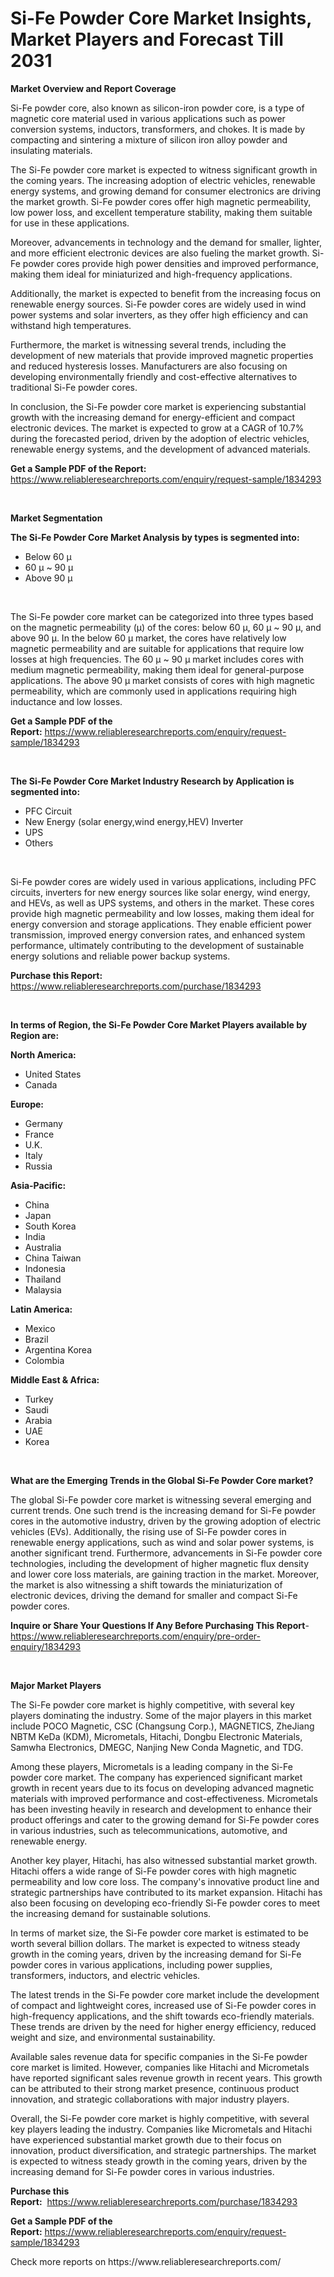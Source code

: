 <p><h1>Si-Fe Powder Core Market Insights, Market Players and Forecast Till 2031</h1></p><p><strong>Market Overview and Report Coverage</strong></p>
<p><p>Si-Fe powder core, also known as silicon-iron powder core, is a type of magnetic core material used in various applications such as power conversion systems, inductors, transformers, and chokes. It is made by compacting and sintering a mixture of silicon iron alloy powder and insulating materials.</p><p>The Si-Fe powder core market is expected to witness significant growth in the coming years. The increasing adoption of electric vehicles, renewable energy systems, and growing demand for consumer electronics are driving the market growth. Si-Fe powder cores offer high magnetic permeability, low power loss, and excellent temperature stability, making them suitable for use in these applications.</p><p>Moreover, advancements in technology and the demand for smaller, lighter, and more efficient electronic devices are also fueling the market growth. Si-Fe powder cores provide high power densities and improved performance, making them ideal for miniaturized and high-frequency applications.</p><p>Additionally, the market is expected to benefit from the increasing focus on renewable energy sources. Si-Fe powder cores are widely used in wind power systems and solar inverters, as they offer high efficiency and can withstand high temperatures.</p><p>Furthermore, the market is witnessing several trends, including the development of new materials that provide improved magnetic properties and reduced hysteresis losses. Manufacturers are also focusing on developing environmentally friendly and cost-effective alternatives to traditional Si-Fe powder cores.</p><p>In conclusion, the Si-Fe powder core market is experiencing substantial growth with the increasing demand for energy-efficient and compact electronic devices. The market is expected to grow at a CAGR of 10.7% during the forecasted period, driven by the adoption of electric vehicles, renewable energy systems, and the development of advanced materials.</p></p>
<p><strong>Get a Sample PDF of the Report:</strong> <a href="https://www.reliableresearchreports.com/enquiry/request-sample/1834293">https://www.reliableresearchreports.com/enquiry/request-sample/1834293</a></p>
<p>&nbsp;</p>
<p><strong>Market Segmentation</strong></p>
<p><strong>The Si-Fe Powder Core Market Analysis by types is segmented into:</strong></p>
<p><ul><li>Below 60 µ</li><li>60 µ ~ 90 µ</li><li>Above 90 µ</li></ul></p>
<p>&nbsp;</p>
<p><p>The Si-Fe powder core market can be categorized into three types based on the magnetic permeability (µ) of the cores: below 60 µ, 60 µ ~ 90 µ, and above 90 µ. In the below 60 µ market, the cores have relatively low magnetic permeability and are suitable for applications that require low losses at high frequencies. The 60 µ ~ 90 µ market includes cores with medium magnetic permeability, making them ideal for general-purpose applications. The above 90 µ market consists of cores with high magnetic permeability, which are commonly used in applications requiring high inductance and low losses.</p></p>
<p><strong>Get a Sample PDF of the Report:</strong>&nbsp;<a href="https://www.reliableresearchreports.com/enquiry/request-sample/1834293">https://www.reliableresearchreports.com/enquiry/request-sample/1834293</a></p>
<p>&nbsp;</p>
<p><strong>The Si-Fe Powder Core Market Industry Research by Application is segmented into:</strong></p>
<p><ul><li>PFC Circuit</li><li>New Energy (solar energy,wind energy,HEV) Inverter</li><li>UPS</li><li>Others</li></ul></p>
<p>&nbsp;</p>
<p><p>Si-Fe powder cores are widely used in various applications, including PFC circuits, inverters for new energy sources like solar energy, wind energy, and HEVs, as well as UPS systems, and others in the market. These cores provide high magnetic permeability and low losses, making them ideal for energy conversion and storage applications. They enable efficient power transmission, improved energy conversion rates, and enhanced system performance, ultimately contributing to the development of sustainable energy solutions and reliable power backup systems.</p></p>
<p><strong>Purchase this Report:</strong>&nbsp; <a href="https://www.reliableresearchreports.com/purchase/1834293">https://www.reliableresearchreports.com/purchase/1834293</a></p>
<p>&nbsp;</p>
<p><strong>In terms of Region, the Si-Fe Powder Core Market Players available by Region are:</strong></p>
<p>
    <p> <strong> North America: </strong>
        <ul>
            <li>United States</li>
            <li>Canada</li>
        </ul>
        </p> 
    <p> <strong> Europe: </strong>
        <ul>
            <li>Germany</li>
            <li>France</li>
            <li>U.K.</li>
            <li>Italy</li>
            <li>Russia</li>
        </ul>
        </p> 
    <p> <strong> Asia-Pacific: </strong>
        <ul>
            <li>China</li>
            <li>Japan</li>
            <li>South Korea</li>
            <li>India</li>
            <li>Australia</li>
            <li>China Taiwan</li>
            <li>Indonesia</li>
            <li>Thailand</li>
            <li>Malaysia</li>
        </ul>
        </p> 
    <p> <strong> Latin America: </strong>
        <ul>
            <li>Mexico</li>
            <li>Brazil</li>
            <li>Argentina Korea</li>
            <li>Colombia</li>
        </ul>
        </p> 
    <p> <strong> Middle East & Africa: </strong>
        <ul>
            <li>Turkey</li>
            <li>Saudi</li>
            <li>Arabia</li>
            <li>UAE</li>
            <li>Korea</li>
        </ul>
    </p>
    </p>
<p>&nbsp;</p>
<p><strong>What are the Emerging Trends in the Global Si-Fe Powder Core market?</strong></p>
<p><p>The global Si-Fe powder core market is witnessing several emerging and current trends. One such trend is the increasing demand for Si-Fe powder cores in the automotive industry, driven by the growing adoption of electric vehicles (EVs). Additionally, the rising use of Si-Fe powder cores in renewable energy applications, such as wind and solar power systems, is another significant trend. Furthermore, advancements in Si-Fe powder core technologies, including the development of higher magnetic flux density and lower core loss materials, are gaining traction in the market. Moreover, the market is also witnessing a shift towards the miniaturization of electronic devices, driving the demand for smaller and compact Si-Fe powder cores.</p></p>
<p><strong>Inquire or Share Your Questions If Any Before Purchasing This Report</strong>- <a href="https://www.reliableresearchreports.com/enquiry/pre-order-enquiry/1834293">https://www.reliableresearchreports.com/enquiry/pre-order-enquiry/1834293</a></p>
<p>&nbsp;</p>
<p><strong>Major Market Players</strong></p>
<p><p>The Si-Fe powder core market is highly competitive, with several key players dominating the industry. Some of the major players in this market include POCO Magnetic, CSC (Changsung Corp.), MAGNETICS, ZheJiang NBTM KeDa (KDM), Micrometals, Hitachi, Dongbu Electronic Materials, Samwha Electronics, DMEGC, Nanjing New Conda Magnetic, and TDG.</p><p>Among these players, Micrometals is a leading company in the Si-Fe powder core market. The company has experienced significant market growth in recent years due to its focus on developing advanced magnetic materials with improved performance and cost-effectiveness. Micrometals has been investing heavily in research and development to enhance their product offerings and cater to the growing demand for Si-Fe powder cores in various industries, such as telecommunications, automotive, and renewable energy.</p><p>Another key player, Hitachi, has also witnessed substantial market growth. Hitachi offers a wide range of Si-Fe powder cores with high magnetic permeability and low core loss. The company's innovative product line and strategic partnerships have contributed to its market expansion. Hitachi has also been focusing on developing eco-friendly Si-Fe powder cores to meet the increasing demand for sustainable solutions.</p><p>In terms of market size, the Si-Fe powder core market is estimated to be worth several billion dollars. The market is expected to witness steady growth in the coming years, driven by the increasing demand for Si-Fe powder cores in various applications, including power supplies, transformers, inductors, and electric vehicles.</p><p>The latest trends in the Si-Fe powder core market include the development of compact and lightweight cores, increased use of Si-Fe powder cores in high-frequency applications, and the shift towards eco-friendly materials. These trends are driven by the need for higher energy efficiency, reduced weight and size, and environmental sustainability.</p><p>Available sales revenue data for specific companies in the Si-Fe powder core market is limited. However, companies like Hitachi and Micrometals have reported significant sales revenue growth in recent years. This growth can be attributed to their strong market presence, continuous product innovation, and strategic collaborations with major industry players.</p><p>Overall, the Si-Fe powder core market is highly competitive, with several key players leading the industry. Companies like Micrometals and Hitachi have experienced substantial market growth due to their focus on innovation, product diversification, and strategic partnerships. The market is expected to witness steady growth in the coming years, driven by the increasing demand for Si-Fe powder cores in various industries.</p></p>
<p><strong>Purchase this Report:</strong>&nbsp;&nbsp;<a href="https://www.reliableresearchreports.com/purchase/1834293">https://www.reliableresearchreports.com/purchase/1834293</a></p>
<p></p>
<p><strong>Get a Sample PDF of the Report:</strong>&nbsp;<a href="https://www.reliableresearchreports.com/enquiry/request-sample/1834293">https://www.reliableresearchreports.com/enquiry/request-sample/1834293</a></p>
<p>Check more reports on https://www.reliableresearchreports.com/</p>